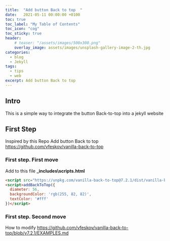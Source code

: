 ```yaml
---
title:  "Add button Back to top  "
date:   2021-05-11 00:00:00 +0100
toc: true
toc_label: "My Table of Contents"
toc_icon: "cog"
toc_sticky: true
header:
    # teaser: "/assets/images/500x300.png"
    overlay_image: assets/images/unsplash-gallery-image-2-th.jpg
categories:
  - blog
  - Jekyll
tags:
  - tips
  - web
excerpt: Add button Back to top 
---
```

## Intro
This is a simple way to integrate the button Back-to-top into a jekyll website
## First Step
Inspired by this Repo
Add button Back to top 
https://github.com/vfeskov/vanilla-back-to-top
### First step. First move
Add to this file
**_includes\scripts.html**
```html
<script src="https://unpkg.com/vanilla-back-to-top@7.2.1/dist/vanilla-back-to-top.min.js"></script>
<script>addBackToTop({
  diameter: 56,
  backgroundColor: 'rgb(255, 82, 82)',
  textColor: '#fff'
})</script>
```
### First step. Second move
How to modify
https://github.com/vfeskov/vanilla-back-to-top/blob/v7.2.1/EXAMPLES.md